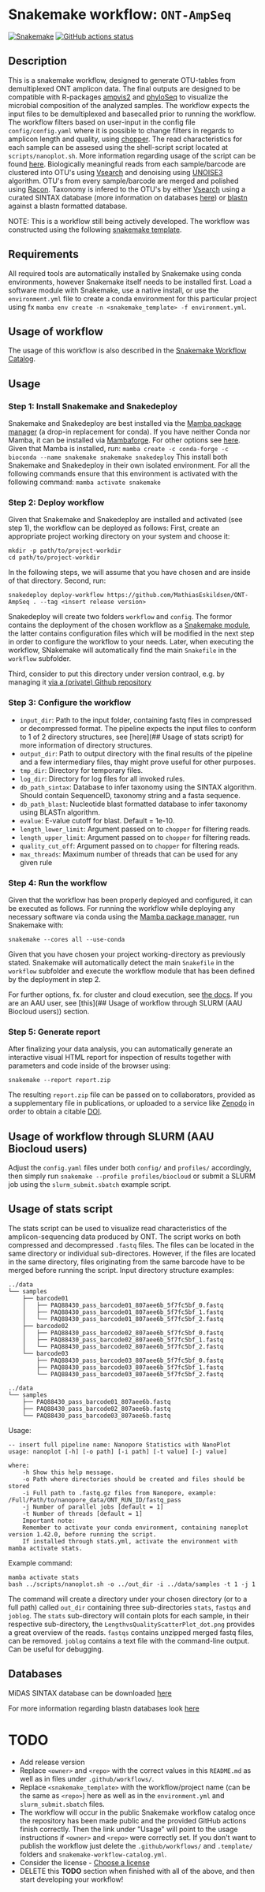 # Snakemake workflow: `ONT-AmpSeq`

[![Snakemake](https://img.shields.io/badge/snakemake-≥7.18.2-brightgreen.svg)](https://snakemake.github.io)
[![GitHub actions status](https://github.com/MathiasEskildsen/ONT-AmpSeq/workflows/Tests/badge.svg?branch=main)](https://github.com/MathiasEskildsen/ONT-AmpSeq/actions?query=branch%3Amain+workflow%3ATests)

## Description
This is a snakemake workflow, designed to generate OTU-tables from demultiplexed ONT amplicon data. The final outputs are designed to be compatible with R-packages [ampvis2](https://kasperskytte.github.io/ampvis2/index.html) and [phyloSeq](https://github.com/joey711/phyloseq) to visualize the microbial composition of the analyzed samples.
The workflow expects the input files to be demultiplexed and basecalled prior to running the workflow. 
The workflow filters based on user-input in the config file `config/config.yaml` where it is possible to change filters in regards to amplicon length and quality, using [chopper](https://github.com/wdecoster/chopper). The read characteristics for each sample can be assesed using the shell-script script located at `scripts/nanoplot.sh`. More information regarding usage of the script can be found [here](#usage-of-stats-script).
Biologically meaningful reads from each sample/barcode are clustered into OTU's using [Vsearch](https://github.com/torognes/vsearch) and denoising using [UNOISE3](https://doi.org/10.1093/bioinformatics/btv401) algorithm.
OTU's from every sample/barcode are merged and polished using [Racon](https://github.com/isovic/racon).
Taxonomy is infered to the OTU's by either [Vsearch](https://github.com/torognes/vsearch) using a curated SINTAX database (more information on databases [here](#databases)) or [blastn](https://blast.ncbi.nlm.nih.gov/doc/blast-help/) against a blastn formatted database.

NOTE:
This is a workflow still being actively developed.
The workflow was constructed using the following [snakemake template](https://github.com/cmc-aau/snakemake_project_template).

## Requirements
All required tools are automatically installed by Snakemake using conda environments, however Snakemake itself needs to be installed first. Load a software module with Snakemake, use a native install, or use the `environment.yml` file to create a conda environment for this particular project using fx `mamba env create -n <snakemake_template> -f environment.yml`.

## Usage of workflow
The usage of this workflow is also described in the [Snakemake Workflow Catalog](https://snakemake.github.io/snakemake-workflow-catalog?usage=MathiasEskildsen/ONT-AmpSeq).

## Usage
### Step 1: Install Snakemake and Snakedeploy
Snakemake and Snakedeploy are best installed via the [Mamba package manager](https://github.com/mamba-org/mamba) (a drop-in replacement for conda). If you have neither Conda nor Mamba, it can be installed via [Mambaforge](https://github.com/conda-forge/miniforge#mambaforge). For other options see [here](https://github.com/mamba-org/mamba).
Given that Mamba is installed, run:
`mamba create -c conda-forge -c bioconda --name snakemake snakemake snakedeploy`
This install both Snakemake and Snakedeploy in their own isolated environment. For all the following commands ensure that this environment is activated with the following command:
`mamba activate snakemake`
### Step 2: Deploy workflow
Given that Snakemake and Snakedeploy are installed and activated (see step 1), the workflow can be deployed as follows:
First, create an appropriate project working directory on your system and choose it:
```
mkdir -p path/to/project-workdir
cd path/to/project-workdir
```
In the following steps, we will assume that you have chosen and are inside of that directory.
Second, run:
```
snakedeploy deploy-workflow https://github.com/MathiasEskildsen/ONT-AmpSeq . --tag <insert release version>
```

Snakedeploy will create two folders `workflow` and `config`. The formor contains the deployment of the chosen workflow as a [Snakemake module](https://snakemake.readthedocs.io/en/stable/snakefiles/deployment.html#using-and-combining-pre-exising-workflows), the latter contains configuration files which will be modified in the next step in order to configure the workflow to your needs. Later, when executing the workflow, SNakemake will automatically find the main `Snakefile` in the `workflow` subfolder. 

Third, consider to put this directory under version contraol, e.g. by managing it [via a (private) Github repository](https://docs.github.com/en/migrations/importing-source-code/using-the-command-line-to-import-source-code/adding-locally-hosted-code-to-github)
### Step 3: Configure the workflow
* `input_dir`: Path to the input folder, containing fastq files in compressed or decompressed format. The pipeline expects the input files to conform to 1 of 2 directory structures, see [here](## Usage of stats script) for more information of directory structures.
* `output_dir`: Path to output directory with the final results of the pipeline and a few intermediary files, thay might prove useful for other purposes.
* `tmp_dir`: Directory for temporary files.
* `log_dir`: Directory for log files for all invoked rules.
* `db_path_sintax`: Database to infer taxonomy using the SINTAX algorithm. Should contain SequenceID, taxonomy string and a fasta sequence.
* `db_path_blast`: Nucleotide blast formatted database to infer taxonomy using BLASTn algorithm.
* `evalue`: E-value cutoff for blast. Default = 1e-10.
* `length_lower_limit`: Argument passed on to `chopper` for filtering reads.
* `length_upper_limit`: Argument passed on to `chopper` for filtering reads.
* `quality_cut_off`: Argument passed on to `chopper` for filtering reads.
* `max_threads`: Maximum number of threads that can be used for any given rule

### Step 4: Run the workflow
Given that the workflow has been properly deployed and configured, it can be executed as follows.
For running the workflow while deploying any necessary software via conda using the [Mamba package manager](https://github.com/mamba-org/mamba), run Snakemake with:
```
snakemake --cores all --use-conda
```
Given that you have chosen your project working-directory as previously stated. Snakemake will automatically detect the main `Snakefile` in the `workflow` subfolder and execute the workflow module that has been defined by the deployment in step 2.

For further options, fx. for cluster and cloud execution, see [the docs](https://snakemake.readthedocs.io/en/stable/). If you are an AAU user, see [this](## Usage of workflow through SLURM (AAU Biocloud users)) section.
### Step 5: Generate report
After finalizing your data analysis, you can automatically generate an interactive visual HTML report for inspection of results together with parameters and code inside of the browser using:
```
snakemake --report report.zip
```
The resulting `report.zip` file can be passed on to collaborators, provided as a supplementary file in publications, or uploaded to a service like [Zenodo](https://zenodo.org/) in order to obtain a citable [DOI](https://en.wikipedia.org/wiki/Digital_object_identifier).

## Usage of workflow through SLURM (AAU Biocloud users)
Adjust the `config.yaml` files under both `config/` and `profiles/` accordingly, then simply run `snakemake --profile profiles/biocloud` or submit a SLURM job using the `slurm_submit.sbatch` example script.


## Usage of stats script
The stats script can be used to visualize read characteristics of the amplicon-sequencing data produced by ONT. The script works on both compressed and decompressed `.fastq` files. The files can be located in the same directory or individual sub-directores. However, if the files are located in the same directory, files originating from the same barcode have to be merged before running the script. 
Input directory structure examples:
```
../data
└── samples
    ├── barcode01
    │   ├── PAQ88430_pass_barcode01_807aee6b_5f7fc5bf_0.fastq
    │   ├── PAQ88430_pass_barcode01_807aee6b_5f7fc5bf_1.fastq
    │   └── PAQ88430_pass_barcode01_807aee6b_5f7fc5bf_2.fastq
    ├── barcode02
    │   ├── PAQ88430_pass_barcode02_807aee6b_5f7fc5bf_0.fastq
    │   ├── PAQ88430_pass_barcode02_807aee6b_5f7fc5bf_1.fastq
    │   └── PAQ88430_pass_barcode02_807aee6b_5f7fc5bf_2.fastq
    └── barcode03
        ├── PAQ88430_pass_barcode03_807aee6b_5f7fc5bf_0.fastq
        ├── PAQ88430_pass_barcode03_807aee6b_5f7fc5bf_1.fastq
        └── PAQ88430_pass_barcode03_807aee6b_5f7fc5bf_2.fastq
```
```
../data
└── samples
    ├── PAQ88430_pass_barcode01_807aee6b.fastq
    ├── PAQ88430_pass_barcode02_807aee6b.fastq
    └── PAQ88430_pass_barcode03_807aee6b.fastq
```


Usage:
```
-- insert full pipeline name: Nanopore Statistics with NanoPlot
usage: nanoplot [-h] [-o path] [-i path] [-t value] [-j value]

where:
    -h Show this help message.
    -o Path where directories should be created and files should be stored
    -i Full path to .fastq.gz files from Nanopore, example: /Full/Path/to/nanopore_data/ONT_RUN_ID/fastq_pass  
    -j Number of parallel jobs [default = 1]
    -t Number of threads [default = 1]
    Important note:
    Remember to activate your conda environment, containing nanoplot version 1.42.0, before running the script.
    If installed through stats.yml, activate the environment with mamba activate stats.
```
Example command:

```
mamba activate stats
bash ../scripts/nanoplot.sh -o ../out_dir -i ../data/samples -t 1 -j 1 
```
The command will create a directory under your chosen directory (or to a full path) called `out_dir` containing three sub-directories `stats`, `fastqs` and `joblog`. The `stats` sub-directory will contain plots for each sample, in their respective sub-directory, the `LengthvsQualityScatterPlot_dot.png` provides a great overview of the reads. `fastqs` contains unzipped merged fastq files, can be removed. `joblog` contains a text file with the command-line output. Can be useful for debugging.

## Databases
MiDAS SINTAX database can be downloaded [here](https://www.midasfieldguide.org/guide/downloads)

For more information regarding blastn databases look [here](https://www.ncbi.nlm.nih.gov/books/NBK279684/table/appendices.T.makeblastdb_application_opt/)

# TODO
* Add release version
* Replace `<owner>` and `<repo>` with the correct values in this `README.md` as well as in files under `.github/workflows/`.
* Replace `<snakemake_template>` with the workflow/project name (can be the same as `<repo>`) here as well as in the `environment.yml` and `slurm_submit.sbatch` files.
* The workflow will occur in the public Snakemake workflow catalog once the repository has been made public and the provided GitHub actions finish correctly. Then the link under "Usage" will point to the usage instructions if `<owner>` and `<repo>` were correctly set. If you don't want to publish the workflow just delete the `.github/workflows/` and `.template/` folders and `snakemake-workflow-catalog.yml`.
* Consider the license - [Choose a license](https://choosealicense.com/)
* DELETE this **TODO** section when finished with all of the above, and then start developing your workflow!
